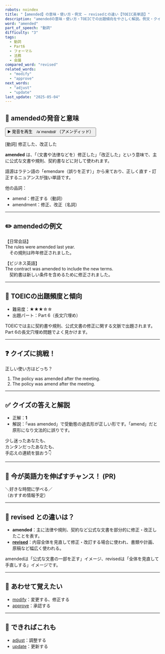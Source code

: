 ```yaml
---
robots: noindex
title: "【amended】の意味・使い方・例文 ― revisedとの違い【TOEIC英単語】"
description: "amendedの意味・使い方・TOEICでの出題傾向をやさしく解説。例文・クイズ付きでrevisedとの違いもわかりやすく学べます。"
word: "amended"
part_of_speech: "動詞"
difficulty: "3"
tags:
  - 動詞
  - Part6
  - フォーマル
  - 法務
  - 会議
compared_word: "revised"
related_words:
  - "modify"
  - "approve"
next_words:
  - "adjust"
  - "update"
last_update: "2025-05-04"
---
```


## 🔰 amendedの発音と意味

<button class="play-audio" onclick="playTTS('amended')">
  <span class="play-audio-main">
    ▶️ 発音を再生　/əˈmɛndɪd/
  </span>
  <span class="play-audio-sub">
    （アメンディッド）
  </span>
</button>

[動詞] 修正した、改正した

**amended** は、「（文書や法律などを）修正した」「改正した」という意味で、主に公式な文書や規則、契約書などに対して使われます。

語源はラテン語の「emendare（誤りを正す）」から来ており、正しく直す・訂正するニュアンスが強い単語です。

他の品詞：  
- amend：修正する（動詞）
- amendment：修正、改正（名詞）

---

## ✏️ amendedの例文

【日常会話】  
The rules were amended last year.  
　その規則は昨年修正されました。

【ビジネス英語】  
The contract was amended to include the new terms.  
　契約書は新しい条件を含めるために修正されました。

---

## 🎯 TOEICの出題頻度と傾向

- 難易度：★★★☆☆
- 出題パート：Part 6（長文穴埋め）

TOEICでは主に契約書や規則、公式文書の修正に関する文脈で出題されます。Part 6の長文穴埋め問題でよく見かけます。

---

## ❓ クイズに挑戦！

正しい使い方はどっち？

1. The policy was amended after the meeting.  
2. The policy was amend after the meeting.

---

## ✅ クイズの答えと解説

- 正解：**1**
- 解説：「was amended」で受動態の過去形が正しい形です。「amend」だと原形になり文法的に誤りです。

少し迷ったあなたも、  
カンタンだったあなたも、  
手応えの連続を狙おう👇️

---

## 🚀 今が英語力を伸ばすチャンス！ (PR)

<div class="info-center">
＼好きな時間に学べる／<br>  
（おすすめ情報予定）
</div>

---

## 🤔  revised との違いは？

- **amended**：主に法律や規則、契約など公式な文書を部分的に修正・改正したことを表す。
- **[revised](/word/revised/)**：内容全体を見直して修正・改訂する場合に使われ、書類や計画、原稿など幅広く使われる。

amendedは「公式な文書の一部を正す」イメージ、revisedは「全体を見直して手直しする」イメージです。

---

## 🧩 あわせて覚えたい

- [modify](/word/modify/)：変更する、修正する
- [approve](/word/approve/)：承認する

---

## 📖 できればこれも

- [adjust](/word/adjust/)：調整する
- [update](/word/update/)：更新する

<!-- cvid: aid35_bid36 -->
